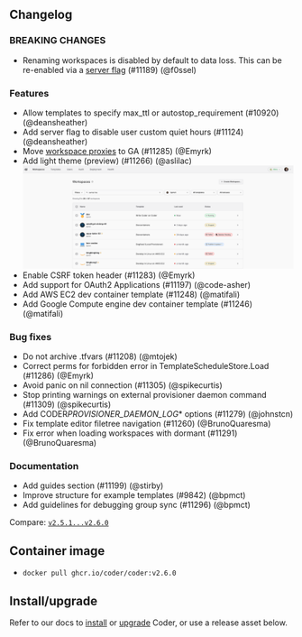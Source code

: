 ## Changelog

### BREAKING CHANGES

- Renaming workspaces is disabled by default to data loss. This can be re-enabled via a [server flag](https://coder.com/docs/cli/server#--allow-workspace-renames) (#11189) (@f0ssel)

### Features

- Allow templates to specify max_ttl or autostop_requirement (#10920) (@deansheather)
- Add server flag to disable user custom quiet hours (#11124) (@deansheather)
- Move [workspace proxies](https://coder.com/docs/admin/workspace-proxies) to GA (#11285) (@Emyrk)
- Add light theme (preview) (#11266) (@aslilac)
  ![Light theme preview](https://raw.githubusercontent.com/coder/coder/main/docs/changelogs/images/light-theme.png)
- Enable CSRF token header (#11283) (@Emyrk)
- Add support for OAuth2 Applications (#11197) (@code-asher)
- Add AWS EC2 dev container template (#11248) (@matifali)
- Add Google Compute engine dev container template (#11246) (@matifali)

### Bug fixes

- Do not archive .tfvars (#11208) (@mtojek)
- Correct perms for forbidden error in TemplateScheduleStore.Load (#11286) (@Emyrk)
- Avoid panic on nil connection (#11305) (@spikecurtis)
- Stop printing warnings on external provisioner daemon command (#11309) (@spikecurtis)
- Add CODER*PROVISIONER_DAEMON_LOG*\* options (#11279) (@johnstcn)
- Fix template editor filetree navigation (#11260) (@BrunoQuaresma)
- Fix error when loading workspaces with dormant (#11291) (@BrunoQuaresma)

### Documentation

- Add guides section (#11199) (@stirby)
- Improve structure for example templates (#9842) (@bpmct)
- Add guidelines for debugging group sync (#11296) (@bpmct)

Compare: [`v2.5.1...v2.6.0`](https://github.com/coder/coder/compare/v2.5.1...v2.6.0)

## Container image

- `docker pull ghcr.io/coder/coder:v2.6.0`

## Install/upgrade

Refer to our docs to [install](https://coder.com/docs/install) or [upgrade](https://coder.com/docs/admin/upgrade) Coder, or use a release asset below.
